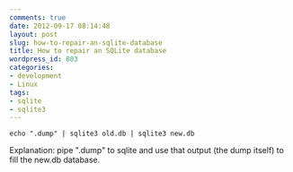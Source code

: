 ```yaml
---
comments: true
date: 2012-09-17 08:14:48
layout: post
slug: how-to-repair-an-sqlite-database
title: How to repair an SQLite database
wordpress_id: 803
categories:
- development
- Linux
tags:
- sqlite
- sqlite3
---
```


```
echo ".dump" | sqlite3 old.db | sqlite3 new.db
```

Explanation: pipe ".dump" to sqlite and use that output (the dump itself) to fill the new.db database.
